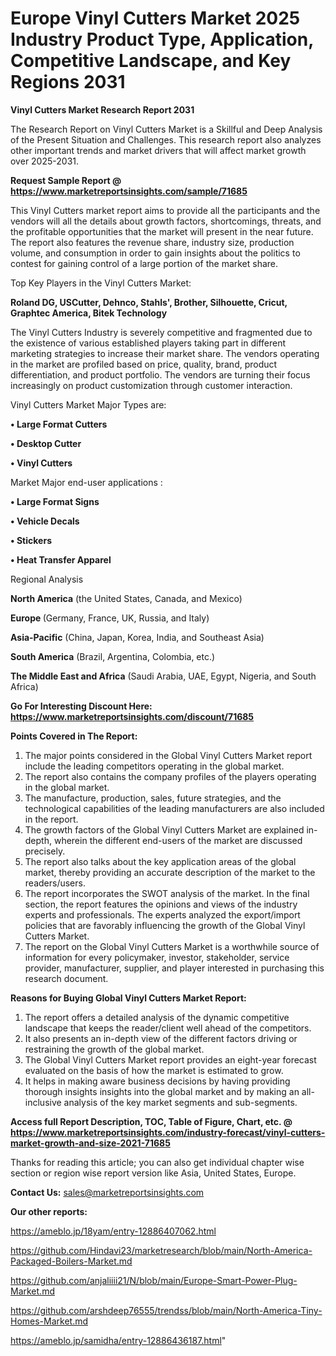 # Europe Vinyl Cutters Market 2025 Industry Product Type, Application, Competitive Landscape, and Key Regions 2031

<strong>Vinyl Cutters Market Research Report 2031</strong>

The Research Report on Vinyl Cutters Market is a Skillful and Deep Analysis of the Present Situation and Challenges. This research report also analyzes other important trends and market drivers that will affect market growth over 2025-2031.

<strong>Request Sample Report @ <a href=https://www.marketreportsinsights.com/sample/71685>https://www.marketreportsinsights.com/sample/71685</a></strong>

This Vinyl Cutters market report aims to provide all the participants and the vendors will all the details about growth factors, shortcomings, threats, and the profitable opportunities that the market will present in the near future. The report also features the revenue share, industry size, production volume, and consumption in order to gain insights about the politics to contest for gaining control of a large portion of the market share.

Top Key Players in the Vinyl Cutters Market:

<strong>Roland DG, USCutter, Dehnco, Stahls&#39;, Brother, Silhouette, Cricut, Graphtec America, Bitek Technology</strong>

The Vinyl Cutters Industry is severely competitive and fragmented due to the existence of various established players taking part in different marketing strategies to increase their market share. The vendors operating in the market are profiled based on price, quality, brand, product differentiation, and product portfolio. The vendors are turning their focus increasingly on product customization through customer interaction.

Vinyl Cutters Market Major Types are:

<strong>• Large Format Cutters

• Desktop Cutter

• Vinyl Cutters</strong>

Market Major end-user applications :

<strong>• Large Format Signs

• Vehicle Decals

• Stickers

• Heat Transfer Apparel</strong>

Regional Analysis

</u><strong><b>North America</b></strong> (the United States, Canada, and Mexico)

<strong><b>Europe </b></strong>(Germany, France, UK, Russia, and Italy)

<strong><b>Asia-Pacific</b></strong> (China, Japan, Korea, India, and Southeast Asia)

<strong><b>South America</b></strong> (Brazil, Argentina, Colombia, etc.)

<strong><b>The Middle East and Africa</b></strong> (Saudi Arabia, UAE, Egypt, Nigeria, and South Africa)

<strong>Go For Interesting Discount Here: <a href=https://www.marketreportsinsights.com/discount/71685>https://www.marketreportsinsights.com/discount/71685</a></strong>

<strong>Points Covered in The Report:</strong>
<ol>
  <li>The major points considered in the Global Vinyl Cutters Market report include the leading competitors operating in the global market.</li>
  <li>The report also contains the company profiles of the players operating in the global market.</li>
  <li>The manufacture, production, sales, future strategies, and the technological capabilities of the leading manufacturers are also included in the report.</li>
  <li>The growth factors of the Global Vinyl Cutters Market are explained in-depth, wherein the different end-users of the market are discussed precisely.</li>
  <li>The report also talks about the key application areas of the global market, thereby providing an accurate description of the market to the readers/users.</li>
  <li>The report incorporates the SWOT analysis of the market. In the final section, the report features the opinions and views of the industry experts and professionals. The experts analyzed the export/import policies that are favorably influencing the growth of the Global Vinyl Cutters Market.</li>
  <li>The report on the Global Vinyl Cutters Market is a worthwhile source of information for every policymaker, investor, stakeholder, service provider, manufacturer, supplier, and player interested in purchasing this research document.</li>
</ol>
<strong>Reasons for Buying Global Vinyl Cutters Market Report:</strong>

<ol>
  <li>The report offers a detailed analysis of the dynamic competitive landscape that keeps the reader/client well ahead of the competitors.</li>
  <li>It also presents an in-depth view of the different factors driving or restraining the growth of the global market.</li>
  <li>The Global Vinyl Cutters Market report provides an eight-year forecast evaluated on the basis of how the market is estimated to grow.</li>
  <li>It helps in making aware business decisions by having providing thorough insights insights into the global market and by making an all-inclusive analysis of the key market segments and sub-segments.</li>
</ol>
<strong>Access full Report Description, TOC, Table of Figure, Chart, etc. @ <a href=https://www.marketreportsinsights.com/industry-forecast/vinyl-cutters-market-growth-and-size-2021-71685>https://www.marketreportsinsights.com/industry-forecast/vinyl-cutters-market-growth-and-size-2021-71685</a></strong>


Thanks for reading this article; you can also get individual chapter wise section or region wise report version like Asia, United States, Europe.

<strong>Contact Us:</strong>
sales@marketreportsinsights.com

<strong>Our other reports:</strong>

<a href=https://ameblo.jp/18yam/entry-12886407062.html>https://ameblo.jp/18yam/entry-12886407062.html</a>

<a href=https://github.com/Hindavi23/marketresearch/blob/main/North-America-Packaged-Boilers-Market.md>https://github.com/Hindavi23/marketresearch/blob/main/North-America-Packaged-Boilers-Market.md</a>

<a href=https://github.com/anjaliiii21/N/blob/main/Europe-Smart-Power-Plug-Market.md>https://github.com/anjaliiii21/N/blob/main/Europe-Smart-Power-Plug-Market.md</a>

<a href=https://github.com/arshdeep76555/trendss/blob/main/North-America-Tiny-Homes-Market.md>https://github.com/arshdeep76555/trendss/blob/main/North-America-Tiny-Homes-Market.md</a>

<a href=https://ameblo.jp/samidha/entry-12886436187.html>https://ameblo.jp/samidha/entry-12886436187.html</a>"
